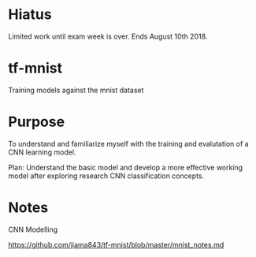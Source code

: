 # Hiatus
Limited work until exam week is over. Ends August 10th 2018.

# tf-mnist
Training models against the mnist dataset

# Purpose

To understand and familiarize myself with the training and evalutation of a CNN learning model.

Plan: Understand the basic model and develop a more effective working model after exploring research CNN classification concepts.

# Notes


CNN Modelling

https://github.com/jiama843/tf-mnist/blob/master/mnist_notes.md
